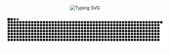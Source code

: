 <!-- Banner dengan Typing Effect -->
<p align="center">
  <img src="https://readme-typing-svg.demolab.com?font=Fira+Code&weight=500&pause=1000&color=00F7FF&width=435&lines=Hi%2C+I'm+Raiya+Yusuf+Priatmojo!;Mechatronics+Engineering+Student;at+Yogyakarta+State+University" alt="Typing SVG" />
</p>

<img src="https://raw.githubusercontent.com/raiyayusuf/raiyayusuf/output/snake.svg" alt="Snake animation" />

###
